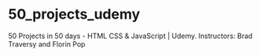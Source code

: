 # 50_projects_udemy
50 Projects in 50 days - HTML CSS &amp; JavaScript | Udemy. Instructors: Brad Traversy and Florin Pop
